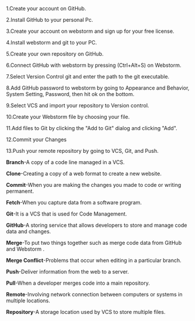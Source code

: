 1.Create your account on GitHub.

2.Install GitHub to your personal Pc. 

3.Create your account on webstorm and sign up for your free license.

4.Install webstorm and git to your PC. 

5.Create your own repository on GitHub. 

6.Connect GitHub with webstorm by pressing (Ctrl+Alt+S) on Webstorm. 

7.Select Version Control git and enter the path to the git executable. 

8.Add GitHub password to webstorm by going to Appearance and Behavior, System Setting, Password, then hit ok on the bottom. 

9.Select VCS and import your repository to Version control. 

10.Create your Webstorm file by choosing your file.

11.Add files to Git by clicking the "Add to Git" dialog and clicking "Add".

12.Commit your Changes

13.Push your remote repository by going to VCS, Git, and Push.

**Branch**-A copy of a code line managed in a VCS. 

**Clone**-Creating a copy of a web format to create a new website.

**Commit**-When you are making the changes you made to code or writing permanent. 

**Fetch**-When you capture data from a software program. 

**Git**-It is a VCS that is used for Code Management. 

**GitHub**-A storing service that allows developers to store and manage code data and changes. 

**Merge**-To put two things together such as merge code data from GitHub and Webstorm .

**Merge Conflict**-Problems that occur when editing in a particular branch. 

**Push**-Deliver information from the web to a server.

**Pull**-When a developer merges code into a main repository.

**Remote**-Involving network connection between computers or systems in multiple locations.

**Repository**-A storage location used by VCS to store multiple files. 
